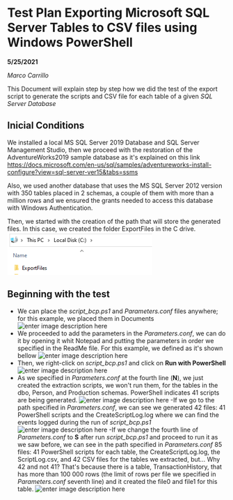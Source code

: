 # Test Plan Exporting Microsoft SQL Server Tables to CSV files using Windows PowerShell

**5/25/2021**

*Marco Carrillo*

This Document will explain step by step how we did the test of the export script to generate the scripts and CSV file for each table of a given *SQL Server Database*

## Inicial Conditions

We installed a local MS SQL Server 2019 Database and SQL Server Management Studio, then we proceed with the restoration of the AdventureWorks2019 sample database as it's explained on this link https://docs.microsoft.com/en-us/sql/samples/adventureworks-install-configure?view=sql-server-ver15&tabs=ssms

Also, we used another database that uses the MS SQL Server 2012 version with 350 tables placed in 2 schemas, a couple of them with more than a million rows and we ensured the grants needed to access this database with Windows Authentication.

Then, we started with the creation of the path that will store the generated files. In this case, we created the folder ExportFiles in the C drive.
![enter image description here](/img/img1.png)


##  Beginning with the test

- We can place the *script_bcp.ps1* and *Parameters.conf* files anywhere; for this example, we placed them in Documents
![enter image description here](https://i.ibb.co/TKFzzRX/img2.png)
- We proceeded to add the parameters in the *Parameters.conf*, we can do it by opening it whit Notepad and putting the parameters in order we specified in the ReadMe file. For this example, we defined as it's shown bellow
![enter image description here](https://i.ibb.co/bHqSRWz/img3.png)
- Then, we right-click on *script_bcp.ps1* and click on **Run with PowerShell**
![enter image description here](https://i.ibb.co/8x5YpdH/img4.png)
- As we specified in *Parameters.conf* at the fourth line (**N**), we just created the extraction scripts, we won't run them, for the tables in the dbo, Person, and Production schemas. PowerShell indicates 41 scripts are being generated.
![enter image description here](https://i.ibb.co/196DjDJ/img5.png)
-If we go to the path specified in *Parameters.conf*, we can see we generated 42 files: 41 PowerShell scripts and the CreateScriptLog.log where we can find the events logged during the run of *script_bcp.ps1*
![enter image description here](https://i.ibb.co/RjS4crc/img6.png)
-If we change the fourth line of *Parameters.conf* to **S** after run *script_bcp.ps1* and proceed to run it as we saw before, we can see in the path specified in *Parameters.conf* 85 files: 41 PowerShell scripts for each table, the CreateScriptLog.log, the ScriptLog.csv, and 42 CSV files for the tables we extracted, but... Why 42 and not 41? That's because there is a table, TransactionHistory, that has more than 100 000 rows (the limit of rows per file we specified in *Parameters.conf* seventh line) and it created the file0 and file1 for this table.
![enter image description here](https://i.ibb.co/k4VTFPq/img7.png)
